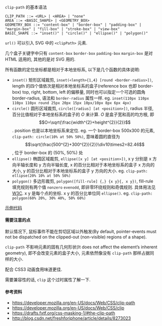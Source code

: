 `clip-path` 的基本语法

```
CLIP_PATH ::= <URL> | <AREA> | "none"
AREA ::= <BASIC_SHAPE> | <GEOMETRY_BOX>
GEOMETRY_BOX ::= "content-box" | "border-box" | "padding-box" | "margin-box" | "fill-box" | "stroke-box" | "view-box"
BASIC_SHAPE ::= "inset()" | "circle()" | "ellipse()" | "polygon()"
```

`url()` 可以引入 SVG 中的 `<clipPath>` 元素.

几个盒子关键字中只有 `content-box` `border-box` `padding-box` `margin-box` 是对 HTML 适用的, 其他的是对 SVG 用的.

所有函数的定位坐标都是相对于本地坐标系, 以下是几个函数的具体说明:

* `inset()` 矩形区域裁剪, `inset(<length>{1,4} [round <border-radius>])`, length 的四个值依次是相对本地坐标系的盒子(reference box 也即 border-box) top, right, bottom, left 的偏移量, 同时也可以指定一个可选的圆角 border-radius, 语法和 `border-radius` 属性一样. eg. `inset(110px 110px 110px 110px round 25px 20px 15px 10px/10px 8px 6px 4px)`
* `circle()` 圆形区域裁剪, `circle([radius] [at <position>])`, radius 半径, 百分比值相对于本地坐标系的盒子的 $O$ 来计算. $O$ 是盒子宽和高的均方根, 即 $$O=\sqrt{\frac{width^{2}+height^{2}}{2}}$$. position 也是以本地坐标系来定位. eg. 一个 border-box 500x300 的元素,  `clip-path: circle(10% at 50% 50%)`, 意味着圆的直径为 $$\sqrt{\frac{500^{2}+300^{2}}{2}}\div10\times2=82.46$$, 位于 border-box 的 (50%, 50%) 处
* `ellipse()` 椭圆区域裁剪, `ellipse([x y] [at <position>])`, x y 分别是 x 方向半轴长度和 y 方向半轴长度, x 的百分比相对于本地坐标系的盒子 x 方向的大小, y 的百分比相对于本地坐标系的盒子 y 方向的大小. eg. `clip-path: ellipse(20% 10% at 50% 50%)`
* `polygon()` 多边形裁剪, `polygon([fill-rule] {,} {x y}{, x y})`, fill-rule 填充规则有两个值 `nonzero` `evenodd`, 即非零环绕规则和奇偶规则. 具体用法见 [W3C](https://www.w3.org/TR/SVG/painting.html#FillRuleProperty). x y 是每个点的坐标. x y 的百分比单位同 `ellipse()`. eg. `clip-path: polygon(60% 20%, 30% 40%, 50% 60%)`

[示例代码]()



#### 需要注意的点

默认情况下, 鼠标事件不能在剪切区域以外触发(By default, pointer-events must not be dispatched on the clipped-out (non-visible) regions of a shape).

`clip-path` 不影响元素的固有几何形状(It does not affect the element’s inherent geometry), 即不会改变元素的盒子大小, 元素依然像没有 `clip-path` 那样占据同样的大小.

配合 CSS3 动画食用味道更佳.

需要兼容性的话, `clip` 这个过时属性了解一下.



#### 参考资料

* https://developer.mozilla.org/en-US/docs/Web/CSS/clip-path
* https://developer.mozilla.org/en-US/docs/Web/CSS/clip
* https://drafts.fxtf.org/css-masking-1/#the-clip-path
* http://blog.csdn.net/freshforiphone/article/details/8273023
